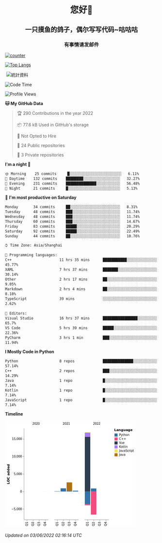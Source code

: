 

<!--
**kitUIN/kitUIN** is a ✨ _special_ ✨ repository because its `README.md` (this file) appears on your GitHub profile.

Here are some ideas to get you started:

- 🔭 I’m currently working on ...
- 🌱 I’m currently learning ...
- 👯 I’m looking to collaborate on ...
- 🤔 I’m looking for help with ...
- 💬 Ask me about ...
- 📫 How to reach me: ...
- 😄 Pronouns: ...
- ⚡ Fun fact: ...
-->
<h1 align="center">您好👋</h1>
<h2 align="center">一只摸鱼的鸽子，偶尔写写代码~咕咕咕</h2>
<h3 align="center">有事情请发邮件</h3>

[![counter](https://count.getloli.com/get/@KitUIN?theme=rule34)](https://count.getloli.com/)

[![Top Langs](https://github-readme-stats.vercel.app/api/top-langs/?username=kitUIN&show_icons=true&theme=gruvbox&locale=cn&layout=compact)](https://github.com/anuraghazra/github-readme-stats)

<p>&nbsp;<img align="center" src="https://github-readme-stats.vercel.app/api?username=kitUIN&show_icons=true&theme=gruvbox&locale=cn" alt="統計資料" /></p>


<!--START_SECTION:waka-->
![Code Time](http://img.shields.io/badge/Code%20Time-551%20hrs%2010%20mins-blue)

![Profile Views](http://img.shields.io/badge/Profile%20Views-3-blue)

**🐱 My GitHub Data** 

> 🏆 290 Contributions in the year 2022
 > 
> 📦 77.6 kB Used in GitHub's storage 
 > 
> 🚫 Not Opted to Hire
 > 
> 📜 24 Public repositories 
 > 
> 🔑 3 Private repositories  
 > 
**I'm a night 🦉** 

```text
🌞 Morning    25 commits     █░░░░░░░░░░░░░░░░░░░░░░░░   6.11% 
🌆 Daytime    132 commits    ████████░░░░░░░░░░░░░░░░░   32.27% 
🌃 Evening    231 commits    ██████████████░░░░░░░░░░░   56.48% 
🌙 Night      21 commits     █░░░░░░░░░░░░░░░░░░░░░░░░   5.13%

```
📅 **I'm most productive on Saturday** 

```text
Monday       34 commits     ██░░░░░░░░░░░░░░░░░░░░░░░   8.31% 
Tuesday      48 commits     ███░░░░░░░░░░░░░░░░░░░░░░   11.74% 
Wednesday    48 commits     ███░░░░░░░░░░░░░░░░░░░░░░   11.74% 
Thursday     60 commits     ███░░░░░░░░░░░░░░░░░░░░░░   14.67% 
Friday       83 commits     █████░░░░░░░░░░░░░░░░░░░░   20.29% 
Saturday     92 commits     █████░░░░░░░░░░░░░░░░░░░░   22.49% 
Sunday       44 commits     ██░░░░░░░░░░░░░░░░░░░░░░░   10.76%

```


```text
⌚︎ Time Zone: Asia/Shanghai

💬 Programming languages: 
C++                      11 hrs 35 mins      ███████████░░░░░░░░░░░░░░   45.77% 
XAML                     7 hrs 37 mins       ███████░░░░░░░░░░░░░░░░░░   30.14% 
Other                    2 hrs 17 mins       ██░░░░░░░░░░░░░░░░░░░░░░░   9.05% 
Markdown                 2 hrs 4 mins        ██░░░░░░░░░░░░░░░░░░░░░░░   8.18% 
TypeScript               39 mins             ░░░░░░░░░░░░░░░░░░░░░░░░░   2.62%

📝 Editors: 
Visual Studio            16 hrs 37 mins      ████████████████░░░░░░░░░   65.7% 
VS Code                  5 hrs 39 mins       █████░░░░░░░░░░░░░░░░░░░░   22.36% 
PyCharm                  3 hrs 1 min         ███░░░░░░░░░░░░░░░░░░░░░░   11.94%

```

**I Mostly Code in Python** 

```text
Python                   8 repos             ██████████████░░░░░░░░░░░   57.14% 
C++                      2 repos             ███░░░░░░░░░░░░░░░░░░░░░░   14.29% 
Java                     1 repo              █░░░░░░░░░░░░░░░░░░░░░░░░   7.14% 
Kotlin                   1 repo              █░░░░░░░░░░░░░░░░░░░░░░░░   7.14% 
JavaScript               1 repo              █░░░░░░░░░░░░░░░░░░░░░░░░   7.14%

```


**Timeline**

![Chart not found](https://raw.githubusercontent.com/kitUIN/kitUIN/main/charts/bar_graph.png) 


 *Updated on 03/06/2022 02:16:14 UTC*
<!--END_SECTION:waka-->
